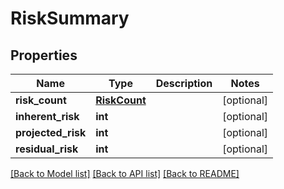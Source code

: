 # RiskSummary

## Properties
Name | Type | Description | Notes
------------ | ------------- | ------------- | -------------
**risk_count** | [**RiskCount**](RiskCount.md) |  | [optional] 
**inherent_risk** | **int** |  | [optional] 
**projected_risk** | **int** |  | [optional] 
**residual_risk** | **int** |  | [optional] 

[[Back to Model list]](../README.md#documentation-for-models) [[Back to API list]](../README.md#documentation-for-api-endpoints) [[Back to README]](../README.md)


